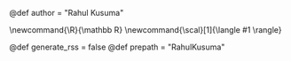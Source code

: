 @def author = "Rahul Kusuma"

\newcommand{\R}{\mathbb R}
\newcommand{\scal}[1]{\langle #1 \rangle}

@def generate_rss = false
@def prepath = "RahulKusuma"
   